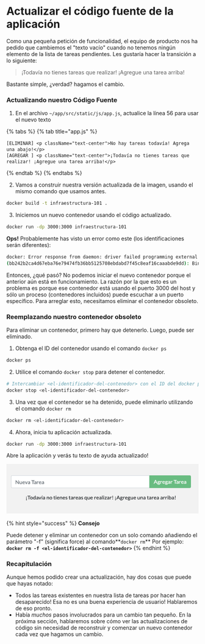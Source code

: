# Actualizar el código fuente de la aplicación

Como una pequeña petición de funcionalidad, el equipo de producto nos ha pedido que cambiemos el "texto vacío" cuando no tenemos ningún elemento de la lista de tareas pendientes. Les gustaría hacer la transición a lo siguiente:

> ¡Todavía no tienes tareas que realizar! ¡Agregue una tarea arriba!

Bastante simple, ¿verdad? hagamos el cambio.

### Actualizando nuestro Código Fuente <a id="actualizando-nuestro-codigo-fuente"></a>

1. En el archivo `~/app/src/static/js/app.js`, actualice la línea 56 para usar el nuevo texto

{% tabs %}
{% tab title="app.js" %}
```markup
[ELIMINAR] <p className="text-center">No hay tareas todavía! Agrega una abajo!</p>
[AGREGAR ] <p className="text-center">¡Todavía no tienes tareas que realizar! ¡Agregue una tarea arriba!</p>

```
{% endtab %}
{% endtabs %}

2. Vamos a construir nuestra versión actualizada de la imagen, usando el mismo comando que usamos antes.

```bash
docker build -t infraestructura-101 .
```

3. Iniciemos un nuevo contenedor usando el código actualizado.

```bash
docker run -dp 3000:3000 infraestructura-101
```

**Ops!** Probablemente has visto un error como este \(los identificaciones serán diferentes\):

```bash
docker: Error response from daemon: driver failed programming external connectivity on endpoint laughing_burnell 
(bb242b2ca4d67eba76e79474fb36bb5125708ebdabd7f45c8eaf16caaabde9dd): Bind for 0.0.0.0:3000 failed: port is already allocated.
```

Entonces, ¿qué pasó? No podemos iniciar el nuevo contenedor porque el anterior aún está en funcionamiento. La razón por la que esto es un problema es porque ese contenedor está usando el puerto 3000 del host y sólo un proceso \(contenedores incluidos\) puede escuchar a un puerto específico. Para arreglar esto, necesitamos eliminar el contenedor obsoleto.

### Reemplazando nuestro contenedor obsoleto <a id="reemplazando-nuestro-contenedor-obsoleto"></a>

Para eliminar un contenedor, primero hay que detenerlo. Luego, puede ser eliminado.

1. Obtenga el ID del contenedor usando el comando `docker ps`

```bash
docker ps
```

2. Utilice el comando `docker stop` para detener el contenedor.

```bash
# Intercambiar <el-identificador-del-contenedor> con el ID del docker ps
docker stop <el-identificador-del-contenedor>
```

3. Una vez que el contenedor se ha detenido, puede eliminarlo utilizando el comando `docker rm`

```bash
docker rm <el-identificador-del-contenedor> 
```

4. Ahora, inicia tu aplicación actualizada.

```bash
docker run -dp 3000:3000 infraestructura-101
```

 Abre la aplicación y verás tu texto de ayuda actualizado!

![](../.gitbook/assets/todo-app-texto-actualizado.png)

{% hint style="success" %}
**Consejo**

Puede detener y eliminar un contenedor con un solo comando añadiendo el parámetro "-f"  \(significa force\) al comando**`docker rm`** Por ejemplo: **`docker rm -f <el-identificador-del-contenedor>`**
{% endhint %}

### Recapitulación

Aunque hemos podido crear una actualización, hay dos cosas que puede que hayas notado:

* Todos las tareas existentes en nuestra lista de tareas por hacer han desaparecido! Esa no es una buena experiencia de usuario! Hablaremos de eso pronto.
* Había _muchos_ pasos involucrados para un cambio tan pequeño. En la próxima sección, hablaremos sobre cómo ver las actualizaciones de código sin necesidad de reconstruir y comenzar un nuevo contenedor cada vez que hagamos un cambio.

